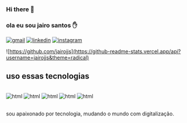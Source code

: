 ### Hi there 👋


### ola eu sou jairo santos ✋

[![gmail](https://img.shields.io/badge/Gmail-D14836?style=for-the-badge&logo=gmail&logoColor=white)](https://mail.google.com/mail/u/0/#inbox)
[![linkedin](https://img.shields.io/badge/LinkedIn-0077B5?style=for-the-badge&logo=linkedin&logoColor=white)](https://www.linkedin.com/in/jairo-santos-2929691b3)
[![instagram](https://img.shields.io/badge/Instagram-E4405F?style=for-the-badge&logo=instagram&logoColor=white)](https://www.instagram.com/jairosantos2267/) 

![https://github.com/jairojjs](https://github-readme-stats.vercel.app/api?username=jairojjs&theme=radical)


## uso essas tecnologias

<div style="display: inline_blog"><br/>
<img olign="center" alt="html" src="https://img.shields.io/badge/HTML5-E34F26?style=for-the-badge&logo=html5&logoColor=white" (index.html)/>
<img olign="center" alt="html" src="https://img.shields.io/badge/CSS3-1572B6?style=for-the-badge&logo=css3&logoColor=white" />
<img olign="center" alt="html" src="https://img.shields.io/badge/JavaScript-323330?style=for-the-badge&logo=javascript&logoColor=F7DF1E" />
<img olign="center" alt="html" src="https://img.shields.io/badge/PHP-777BB4?style=for-the-badge&logo=php&logoColor=white" />
<img oling="center" alt="html" src="https://img.shields.io/badge/Python-14354C?style=for-the-badge&logo=python&logoColor=white">
</div><br/>

sou apaixonado por tecnologia, mudando o mundo com digitalização.
